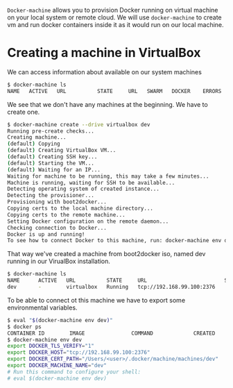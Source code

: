 `Docker-machine` allows you to provision Docker running on virtual machine
on your local system or remote cloud. We will use `docker-machine` to create
vm and run docker containers inside it as it would run on our local machine.

# Creating a machine in VirtualBox
We can access information about available on our system machines

```sh
$ docker-machine ls
NAME   ACTIVE   URL          STATE     URL   SWARM   DOCKER    ERRORS
```

We see that we don't have any machines at the beginning. We have to create
one.

```sh
$ docker-machine create --drive virtualbox dev
Running pre-create checks...
Creating machine...
(default) Copying 
(default) Creating VirtualBox VM...
(default) Creating SSH key...
(default) Starting the VM...
(default) Waiting for an IP...
Waiting for machine to be running, this may take a few minutes...
Machine is running, waiting for SSH to be available...
Detecting operating system of created instance...
Detecting the provisioner...
Provisioning with boot2docker...
Copying certs to the local machine directory...
Copying certs to the remote machine...
Setting Docker configuration on the remote daemon...
Checking connection to Docker...
Docker is up and running!
To see how to connect Docker to this machine, run: docker-machine env dev
```

That way we've created a machine from boot2docker iso, named dev running in
our VirualBox installation.

```sh
$ docker-machine ls
NAME      ACTIVE   URL          STATE     URL                         SWARM   DOCKER    ERRORS
dev       -        virtualbox   Running   tcp://192.168.99.100:2376           v1.9.1
```

To be able to connect ot this machine we have to export some environmental
variables.

```sh
$ eval "$(docker-machine env dev)"
$ docker ps
CONTAINER ID        IMAGE               COMMAND             CREATED             STATUS              PORTS               NAMES
$ docker-machine env dev
export DOCKER_TLS_VERIFY="1"
export DOCKER_HOST="tcp://192.168.99.100:2376"
export DOCKER_CERT_PATH="/Users/<user>/.docker/machine/machines/dev"
export DOCKER_MACHINE_NAME="dev"
# Run this command to configure your shell:
# eval $(docker-machine env dev)
```    